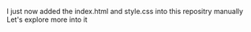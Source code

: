 I just now added the index.html and style.css into this repositry manually
Let's explore more into it 
